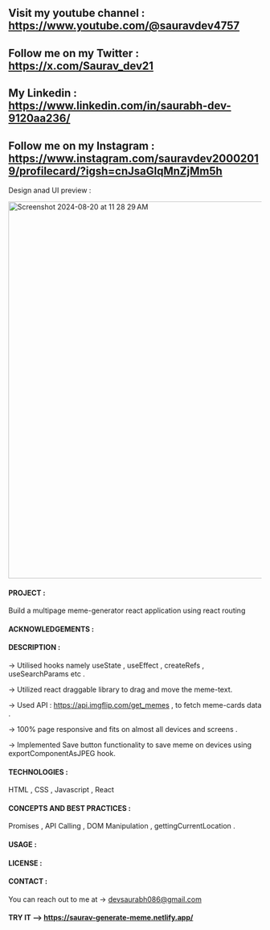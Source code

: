 ## Visit my youtube channel : https://www.youtube.com/@sauravdev4757
## Follow me on my Twitter : https://x.com/Saurav_dev21
## My Linkedin : https://www.linkedin.com/in/saurabh-dev-9120aa236/
## Follow me on my Instagram : https://www.instagram.com/sauravdev20002019/profilecard/?igsh=cnJsaGlqMnZjMm5h

Design anad UI preview :

<img width="749" alt="Screenshot 2024-08-20 at 11 28 29 AM" src="https://github.com/user-attachments/assets/94e18034-8bb4-43b5-8a28-d656837f0935">

#### PROJECT :
Build a multipage meme-generator react application using react routing 

#### ACKNOWLEDGEMENTS :
#### DESCRIPTION :

-> Utilised hooks namely useState , useEffect , createRefs , useSearchParams etc .

-> Utilized react draggable library to drag and move the meme-text.

-> Used API : https://api.imgflip.com/get_memes , to fetch meme-cards data .

-> 100% page responsive and fits on almost all devices and screens .

-> Implemented Save button functionality to save meme on devices using exportComponentAsJPEG hook.


#### TECHNOLOGIES :
HTML , CSS , Javascript , React

#### CONCEPTS AND BEST PRACTICES :
Promises , API Calling , DOM Manipulation , gettingCurrentLocation .

#### USAGE :
#### LICENSE :
#### CONTACT :
You can reach out to me at -> devsaurabh086@gmail.com
#### TRY IT --> https://saurav-generate-meme.netlify.app/
